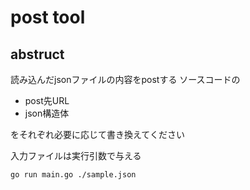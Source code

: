 # post tool

## abstruct
読み込んだjsonファイルの内容をpostする
ソースコードの
* post先URL
* json構造体　　
  
をそれぞれ必要に応じて書き換えてください　　

入力ファイルは実行引数で与える

```
go run main.go ./sample.json
```
